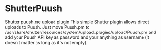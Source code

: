 # ShutterPuush
Shutter puush.me upload plugin
This simple Shutter plugin allows direct uploads to Puush.
Just move Puush.pm to /usr/share/shutter/resources/system/upload_plugins/upload/Puush.pm and add your Puush API key as password and your anything as username (it doesn't matter as long as it's not empty).
